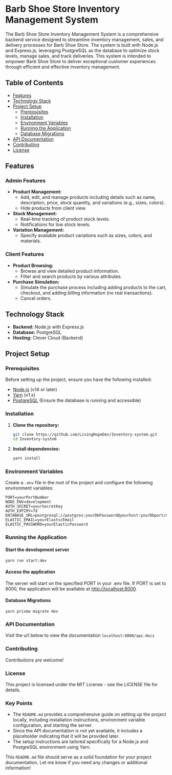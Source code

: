 # Barb Shoe Store Inventory Management System

The Barb Shoe Store Inventory Management System is a comprehensive backend service designed to streamline inventory management, sales, and delivery processes for Barb Shoe Store. The system is built with Node.js and Express.js, leveraging PostgreSQL as the database to optimize stock levels, manage sales, and track deliveries. This system is intended to empower Barb Shoe Store to deliver exceptional customer experiences through efficient and effective inventory management.

## Table of Contents

- [Features](#features)
- [Technology Stack](#technology-stack)
- [Project Setup](#project-setup)
  - [Prerequisites](#prerequisites)
  - [Installation](#installation)
  - [Environment Variables](#environment-variables)
  - [Running the Application](#running-the-application)
  - [Database Migrations](#database-migrations)
- [API Documentation](#api-documentation)
- [Contributing](#contributing)
- [License](#license)

## Features

### Admin Features

- **Product Management:**
  - Add, edit, and manage products including details such as name, description, price, stock quantity, and variations (e.g., sizes, colors).
  - Hide products from client view.
- **Stock Management:**
  - Real-time tracking of product stock levels.
  - Notifications for low stock levels.
- **Variation Management:**
  - Specify available product variations such as sizes, colors, and materials.

### Client Features

- **Product Browsing:**
  - Browse and view detailed product information.
  - Filter and search products by various attributes.
- **Purchase Simulation:**
  - Simulate the purchase process including adding products to the cart, checkout, and adding billing information (no real transactions).
  - Cancel orders.

## Technology Stack

- **Backend:** Node.js with Express.js
- **Database:** PostgreSQL
- **Hosting:** Clever Cloud (Backend)

## Project Setup

### Prerequisites

Before setting up the project, ensure you have the following installed:

- [Node.js](https://nodejs.org/) (v14 or later)
- [Yarn](https://yarnpkg.com/) (v1.x)
- [PostgreSQL](https://www.postgresql.org/) (Ensure the database is running and accessible)

### Installation

1. **Clone the repository:**

    ```bash
    git clone https://github.com/LivingHopeDev/Inventory-system.git
    cd Inventory-system
    ```

2. **Install dependencies:**

    ```bash
    yarn install
    ```

### Environment Variables

Create a `.env` file in the root of the project and configure the following environment variables:

```env
PORT=yourPortNumber
NODE_ENV=development
AUTH_SECRET=yourSecretKey
AUTH_EXPIRY=7d
DATABASE_URL=postgresql://postgres:yourDbPassword@yourhost:yourDbport/dbName
ELASTIC_EMAIL=yourElasticEmail
ELASTIC_PASSWORD=yourElasticPassword

```

### Running the Application

#### Start the development server

```
yarn run start:dev

```

#### Access the application

The server will start on the specified PORT in your .env file. If PORT is set to 8000, the application will be available at <http://localhost:8000>.

#### Database Migrations

```
yarn prisma migrate dev
```

### API Documentation

Visit the url below to view the documentation
```localhost:8000/api-docs```

### Contributing

Contributions are welcome!

### License

This project is licensed under the MIT License - see the LICENSE file for details.

### Key Points

- The `README.md` provides a comprehensive guide on setting up the project locally, including installation instructions, environment variable configuration, and starting the server.
- Since the API documentation is not yet available, it includes a placeholder indicating that it will be provided later.
- The setup instructions are tailored specifically for a Node.js and PostgreSQL environment using Yarn.

This `README.md` file should serve as a solid foundation for your project documentation. Let me know if you need any changes or additional information!
